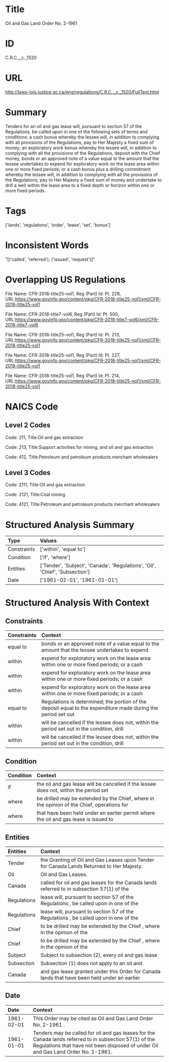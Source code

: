# Title
Oil and Gas Land Order No. 2-1961


# ID
C.R.C.,_c._1520

# URL
http://laws-lois.justice.gc.ca/eng/regulations/C.R.C.,_c._1520/FullText.html


# Summary
Tenders for an oil and gas lease will, pursuant to section 57 of the Regulations, be called upon in one of the following sets of terms and conditions: a cash bonus whereby the lessee will, in addition to complying with all provisions of the Regulations, pay to Her Majesty a fixed sum of money; an exploratory work bonus whereby the lessee will, in addition to complying with all the provisions of the Regulations, deposit with the Chief money, bonds or an approved note of a value equal to the amount that the lessee undertakes to expend for exploratory work on the lease area within one or more fixed periods; or a cash bonus plus a drilling commitment whereby the lessee will, in addition to complying with all the provisions of the Regulations, pay to Her Majesty a fixed sum of money and undertake to drill a well within the lease area to a fixed depth or horizon within one or more fixed periods.


# Tags
['lands', 'regulations', 'order', 'lease', 'set', 'bonus']


# Inconsistent Words
"[('called', 'referred'), ('issued', 'request')]"


# Overlapping US Regulations
File Name: CFR-2018-title25-vol1, Reg (Part) Id: Pt. 226, URL:https://www.govinfo.gov/content/pkg/CFR-2018-title25-vol1/xml/CFR-2018-title25-vol1

File Name: CFR-2018-title7-vol6, Reg (Part) Id: Pt. 500, URL:https://www.govinfo.gov/content/pkg/CFR-2018-title7-vol6/xml/CFR-2018-title7-vol6

File Name: CFR-2018-title25-vol1, Reg (Part) Id: Pt. 213, URL:https://www.govinfo.gov/content/pkg/CFR-2018-title25-vol1/xml/CFR-2018-title25-vol1

File Name: CFR-2018-title25-vol1, Reg (Part) Id: Pt. 227, URL:https://www.govinfo.gov/content/pkg/CFR-2018-title25-vol1/xml/CFR-2018-title25-vol1

File Name: CFR-2018-title25-vol1, Reg (Part) Id: Pt. 214, URL:https://www.govinfo.gov/content/pkg/CFR-2018-title25-vol1/xml/CFR-2018-title25-vol1




# NAICS Code
## Level 2 Codes
Code: 211, Title:Oil and gas extraction

Code: 213, Title:Support activities for mining, and oil and gas extraction

Code: 412, Title:Petroleum and petroleum products merchant wholesalers




## Level 3 Codes
Code: 2111, Title:Oil and gas extraction

Code: 2121, Title:Coal mining

Code: 4121, Title:Petroleum and petroleum products merchant wholesalers







# Structured Analysis Summary
| Type        | Values                                                                       |
|:------------|:-----------------------------------------------------------------------------|
| Constraints | ['within', 'equal to']                                                       |
| Condition   | ['if', 'where']                                                              |
| Entities    | ['Tender', 'Subject', 'Canada', 'Regulations', 'Oil', 'Chief', 'Subsection'] |
| Date        | ['1961-02-01', '1961-01-01']                                                 |


# Structured Analysis With Context
 


## Constraints
| Constraints   | Context                                                                                                       |
|:--------------|:--------------------------------------------------------------------------------------------------------------|
| equal to      | bonds or an approved note of a value equal to the amount that the lessee undertakes to expend                 |
| within        | expend for exploratory work on the lease area within one or more fixed periods; or a cash                     |
| within        | expend for exploratory work on the lease area within one or more fixed periods; or a cash                     |
| within        | expend for exploratory work on the lease area within one or more fixed periods; or a cash                     |
| equal to      | Regulations is determined; the portion of the deposit equal to the expenditure made during the period set out |
| within        | will be cancelled if the lessee does not, within the period set out in the condition, drill                   |
| within        | will be cancelled if the lessee does not, within the period set out in the condition, drill                   |


## Condition
| Condition   | Context                                                                                    |
|:------------|:-------------------------------------------------------------------------------------------|
| if          | the oil and gas lease will be cancelled if the lessee does not, within the period set      |
| where       | be drilled may be extended by the Chief, where in the opinion of the Chief, operations for |
| where       | that have been held under an earlier permit where the oil and gas lease is issued to       |


## Entities
| Entities    | Context                                                                                      |
|:------------|:---------------------------------------------------------------------------------------------|
| Tender      | the Granting of Oil and Gas Leases upon Tender  for Canada Lands Returned to Her Majesty.    |
| Oil         | Oil  and Gas Leases.                                                                         |
| Canada      | called for oil and gas leases for the Canada lands referred to in subsection 57(1) of the    |
| Regulations | lease will, pursuant to section 57 of the Regulations , be called upon in one of the         |
| Regulations | lease will, pursuant to section 57 of the Regulations , be called upon in one of the         |
| Chief       | to be drilled may be extended by the Chief , where in the opinion of the                     |
| Chief       | to be drilled may be extended by the Chief , where in the opinion of the                     |
| Subject     | Subject to subsection (2), every oil and gas lease                                           |
| Subsection  | Subsection (1) does not apply to an oil and                                                  |
| Canada      | and gas lease granted under this Order for Canada lands that have been held under an earlier |


## Date
| Date       | Context                                                                                                                                                                                      |
|:-----------|:---------------------------------------------------------------------------------------------------------------------------------------------------------------------------------------------|
| 1961-02-01 | This Order may be cited as  Oil and Gas Land Order No. 2-1961 .                                                                                                                              |
| 1961-01-01 | Tenders may be called for oil and gas leases for the Canada lands referred to in subsection 57(1) of the Regulations that have not been disposed of under Oil and Gas Land Order No. 1-1961. |


